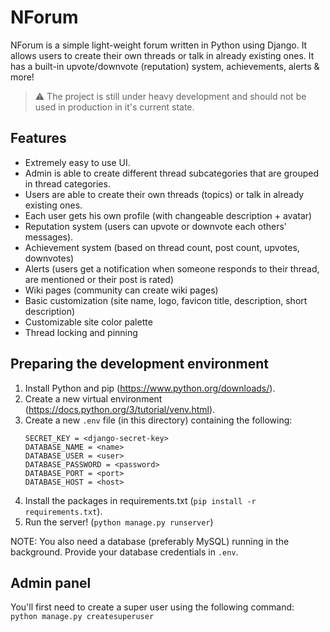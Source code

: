 # NForum
NForum is a simple light-weight forum written in Python using Django. It allows users to create their own threads
or talk in already existing ones. It has a built-in upvote/downvote (reputation) system, achievements, alerts & more!

> :warning: The project is still under heavy development and should not be used in production in it's current state.

## Features
- Extremely easy to use UI.
- Admin is able to create different thread subcategories that are grouped in thread categories.
- Users are able to create their own threads (topics) or talk in already existing ones.
- Each user gets his own profile (with changeable description + avatar)
- Reputation system (users can upvote or downvote each others' messages).
- Achievement system (based on thread count, post count, upvotes, downvotes)
- Alerts (users get a notification when someone responds to their thread, are mentioned or their post is rated)
- Wiki pages (community can create wiki pages)
- Basic customization (site name, logo, favicon title, description, short description)
- Customizable site color palette
- Thread locking and pinning

## Preparing the development environment
1. Install Python and pip (https://www.python.org/downloads/).
1. Create a new virtual environment (https://docs.python.org/3/tutorial/venv.html).
1. Create a new `.env` file (in this directory) containing the following:
    ```
    SECRET_KEY = <django-secret-key>
    DATABASE_NAME = <name>
    DATABASE_USER = <user>
    DATABASE_PASSWORD = <password>
    DATABASE_PORT = <port>
    DATABASE_HOST = <host>
    ```
1. Install the packages in requirements.txt (`pip install -r requirements.txt`).
1. Run the server! (`python manage.py runserver`)

NOTE: You also need a database (preferably MySQL) running in the background. Provide your database credentials in `.env`.

## Admin panel
You'll first need to create a super user using the following command:  
`python manage.py createsuperuser`